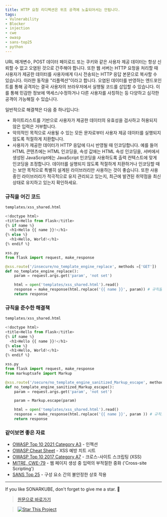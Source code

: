 ```yaml
---
title: HTTP 요청 리디렉션은 위조 공격에 노출되어서는 안됩니다.
tags:
- Vulnerability
- Blocker
- injection
- cwe
- owasp
- sans-top25
- python
---
```


URL 매개변수, POST 데이터 페이로드 또는 쿠키와 같은 사용자 제공 데이터는 항상 신뢰할 수 없고 오염된 것으로 간주해야 합니다. 
또한 웹 서버는 HTTP 요청을 처리할 때 사용자가 제공한 데이터를 사용자에게 다시 전송되는 HTTP 응답 본문으로 복사할 수 있습니다. 
이러한 동작을 "리플렉션"이라고 합니다. 오염된 데이터를 반영하는 엔드포인트를 통해 공격자는 결국 사용자의 브라우저에서 실행될 코드를 삽입할 수 있습니다. 
이를 통해 민감한 정보에 액세스/수정하거나 다른 사용자를 사칭하는 등 다양하고 심각한 공격이 가능해질 수 있습니다.

일반적으로 해결책은 다음 중 하나입니다:

- 화이트리스트를 기반으로 사용자가 제공한 데이터의 유효성을 검사하고 허용되지 않은 입력은 거부합니다.
- 악의적인 목적으로 사용될 수 있는 모든 문자로부터 사용자 제공 데이터를 실행되지 않도록 적절하게 치환합니다.
- 사용자가 제공한 데이터가 HTTP 응답에 다시 반영될 때 인코딩합니다. 예를 들어 HTML 콘텐츠에는 HTML 인코딩을, 속성 값에는 HTML 속성 인코딩을, 서버에서 생성된 JavaScript에는 JavaScript 인코딩을 사용하도록 출력 컨텍스트에 맞게 인코딩을 조정합니다.
데이터를 실행되지 않도록 적절하게 치환하거나 인코딩할 때는 보안 목적으로 특별히 설계된 라이브러리만 사용하는 것이 좋습니다. 또한 사용 중인 라이브러리가 적극적으로 유지 관리되고 있는지, 최근에 발견된 취약점을 최신 상태로 유지하고 있는지 확인하세요.


### 규칙을 어긴 코드

```python
templates/xss_shared.html

<!doctype html>
<title>Hello from Flask</title>
{% if name %}
  <h1>Hello {{ name }}!</h1>
{% else %}
  <h1>Hello, World!</h1>
{% endif %}

xss.py
from flask import request, make_response

@xss.route('/insecure/no_template_engine_replace', methods =['GET'])
def no_template_engine_replace():
    param = request.args.get('param', 'not set')

    html = open('templates/xss_shared.html').read()
    response = make_response(html.replace('{{ name }}', param)) # 규칙을 준수하지 않은 코드: param이 적절하게 치환되지 않습니다
    return response
```

### 규칙을 준수한 해결책

```python
templates/xss_shared.html

<!doctype html>
<title>Hello from Flask</title>
{% if name %}
  <h1>Hello {{ name }}!</h1>
{% else %}
  <h1>Hello, World!</h1>
{% endif %}

xss.py
from flask import request, make_response
from markuptsafe import Markup

@xss.route('/secure/no_template_engine_sanitized_Markup_escape', methods =['GET'])
def no_template_engine_sanitized_Markup_escape():
    param = request.args.get('param', 'not set')

    param = Markup.escape(param)

    html = open('templates/xss_shared.html').read()
    response = make_response(html.replace('{{ name }}', param )) # 규칙을 준수한 코드: 'param'은 Markup.escape에 의해 치환됩니다
    return response

```


### 같이보면 좋은 자료
- [OWASP Top 10 2021 Category A3](https://owasp.org/Top10/A03_2021-Injection/) - 인젝션
- [OWASP Cheat Sheet](https://cheatsheetseries.owasp.org/cheatsheets/Cross_Site_Scripting_Prevention_Cheat_Sheet.html) - XSS 예방 치트 시트
- [OWASP Top 10 2017 Category A7](https://owasp.org/www-project-top-ten/2017/A7_2017-Cross-Site_Scripting_(XSS)) - 크로스-사이트 스크립팅 (XSS)
- [MITRE, CWE-79](https://cwe.mitre.org/data/definitions/79) - 웹 페이지 생성 중 입력의 부적절한 중화 ('Cross-site Scripting')
- [SANS Top 25](https://www.sans.org/top25-software-errors/#cat1) - 구성 요소 간의 불안정한 상호 작용
---


If you like SONARKUBE, don't forget to give me a star. :star2:

> [원문으로 바로가기](https://rules.sonarsource.com/python/type/Vulnerability/RSPEC-5131)

> [![Star This Project](https://img.shields.io/github/stars/kantabile/sonarkube.svg?label=Stars&style=social)](https://github.com/kantabile/sonarkube)